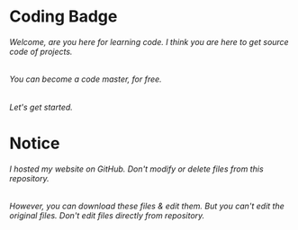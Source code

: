 # Coding Badge
###### Welcome, are you here for learning code. I think you are here to get source code of projects.
###### You can become a code master, for free.
###### Let's get started.
# Notice
###### I hosted my website on GitHub. Don't modify or delete files from this repository.
###### However, you can download these files & edit them. But you can't edit the original files. Don't edit files directly from repository.
